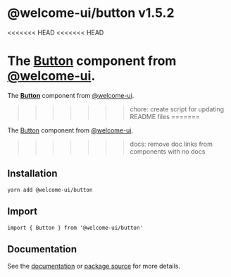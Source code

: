 # @welcome-ui/button v1.5.2
<<<<<<< HEAD
<<<<<<< HEAD

The [Button](http://welcome-ui.com/components/button) component from [@welcome-ui](http://welcome-ui.com).
=======
  
The **[Button](http://welcome-ui.com/components/button)** component from [@welcome-ui](http://welcome-ui.com).
>>>>>>> chore: create script for updating README files
=======

The [Button](http://welcome-ui.com/components/button) component from [@welcome-ui](http://welcome-ui.com).
>>>>>>> docs: remove doc links from components with no docs

## Installation

    yarn add @welcome-ui/button

## Import

    import { Button } from '@welcome-ui/button'

## Documentation

See the [documentation](http://welcome-ui.com/components/button) or [package source](https://github.com/WTTJ/welcome-ui/tree/v1.5.2/packages/Button) for more details.

